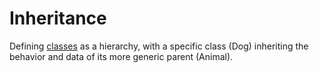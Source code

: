 # Inheritance

Defining [classes][concept-classes] as a hierarchy, with a specific class (Dog) inheriting the behavior and data of its more generic parent (Animal).

[concept-classes]: ./classes.md
